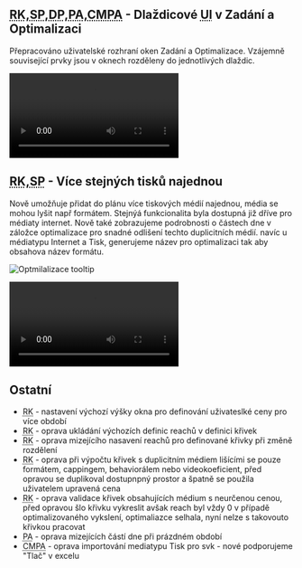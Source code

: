 ﻿---
categories: [fenix]
layout: fenix
---
## <abbr title="Reachové křivky">RK</abbr>,<abbr title="Strategický plán">SP</abbr>,<abbr title="Detailní plán">DP</abbr>,<abbr title="Postanalýza">PA</abbr>,<abbr title="Crosmedialní Postanalýza v Admeter datech">CMPA</abbr> - Dlaždicové <abbr title="User Interface (Uživatelské rozhraní)">UI</abbr> v Zadání a Optimalizaci

Přepracováno uživatelské rozhraní oken Zadání a Optimalizace. Vzájemně související prvky jsou v oknech rozděleny do jednotlivých dlaždic.

<video src="{{site.url}}/data/dlazdicove_ui.mp4" type="video/mp4" controls></video>

## <abbr title="Reachové křivky">RK</abbr>,<abbr title="Strategický plán">SP</abbr> - Více stejných tisků najednou

Nově umožňuje přidat do plánu více tiskových médií najednou, média se mohou lyšit např formátem. Stejnýá funkcionalita byla dostupná již dříve pro médiaty internet. Nově také zobrazujeme podrobnosti o částech dne v záložce optimalizace pro snadné odlišení techto duplicitních médií. navíc u médiatypu Internet a Tisk, generujeme název pro optimalizaci tak aby obsahova název formátu.

![Optmilalizace tooltip]({{site.url}}/data/opti_tooltip.png)

<video src="{{site.url}}/data/dlazdicove_ui.mp4" type="video/mp4" controls></video>


## Ostatní
<ul>
	<li><abbr title="Reachové křivky">RK</abbr> - nastavení výchozí výšky okna pro definování uživateslké ceny pro více období</li>
	<li><abbr title="Reachové křivky">RK</abbr> - oprava ukládání výchozích definic reachů v definici křivek</li>
	<li><abbr title="Reachové křivky">RK</abbr> - oprava mizejícího nasavení reachů pro definované křivky při změně rozdělení</li>
	<li><abbr title="Reachové křivky">RK</abbr> - oprava při výpočtu křivek s duplicitním médiem lišícími se pouze formátem, cappingem, behaviorálem nebo videokoeficient, před opravou se duplikoval dostupnpný prostor a špatně se použila uživatelem upravená cena</li>
	<li><abbr title="Reachové křivky">RK</abbr> - oprava validace křivek obsahujících médium s neurčenou cenou, před opravou šlo křivku vykreslit avšak reach byl vždy 0 v případě optimalizovaného vykslení, optimaliazce selhala, nyní nelze s takovouto křivkou pracovat</li>
	<li><abbr title="Postanalýza">PA</abbr> - oprava mizejících částí dne při prázdném období</li>
	<li><abbr title="Crossmediální postanalýza">CMPA</abbr> - oprava importování mediatypu Tisk pro svk - nové podporujeme "Tlač" v excelu</li>	
</ul>
